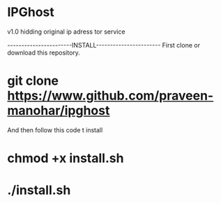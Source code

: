 # IPGhost
v1.0
hidding original ip adress tor service

-----------------------INSTALL-----------------------
First clone or download this repository.
   # git clone https://www.github.com/praveen-manohar/ipghost
 
 And then follow this code t install
   # chmod +x install.sh
   # ./install.sh
